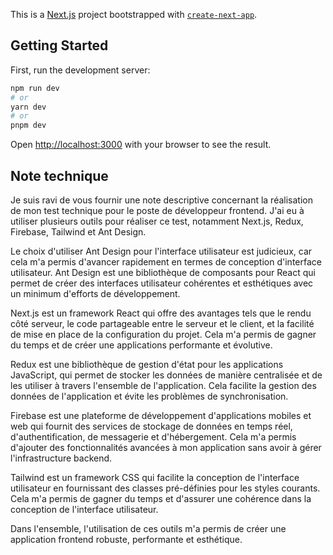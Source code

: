 This is a [Next.js](https://nextjs.org/) project bootstrapped with [`create-next-app`](https://github.com/vercel/next.js/tree/canary/packages/create-next-app).

## Getting Started

First, run the development server:

```bash
npm run dev
# or
yarn dev
# or
pnpm dev
```

Open [http://localhost:3000](http://localhost:3000) with your browser to see the result.

## Note technique

Je suis ravi de vous fournir une note descriptive concernant la réalisation de mon test technique pour le poste de développeur frontend. J'ai eu à utiliser plusieurs outils pour réaliser ce test, notamment Next.js, Redux, Firebase, Tailwind et Ant Design.

Le choix d'utiliser Ant Design pour l'interface utilisateur est judicieux, car cela m'a permis d'avancer rapidement en termes de conception d'interface utilisateur. Ant Design est une bibliothèque de composants pour React qui permet de créer des interfaces utilisateur cohérentes et esthétiques avec un minimum d'efforts de développement.

Next.js est un framework React qui offre des avantages tels que le rendu côté serveur, le code partageable entre le serveur et le client, et la facilité de mise en place de la configuration du projet. Cela m'a permis de gagner du temps et de créer une applications performante et évolutive.

Redux est une bibliothèque de gestion d'état pour les applications JavaScript, qui permet de stocker les données de manière centralisée et de les utiliser à travers l'ensemble de l'application. Cela facilite la gestion des données de l'application et évite les problèmes de synchronisation.

Firebase est une plateforme de développement d'applications mobiles et web qui fournit des services de stockage de données en temps réel, d'authentification, de messagerie et d'hébergement. Cela m'a permis d'ajouter des fonctionnalités avancées à mon application sans avoir à gérer l'infrastructure backend.

Tailwind est un framework CSS qui facilite la conception de l'interface utilisateur en fournissant des classes pré-définies pour les styles courants. Cela m'a permis de gagner du temps et d'assurer une cohérence dans la conception de l'interface utilisateur.

Dans l'ensemble, l'utilisation de ces outils m'a permis de créer une application frontend robuste, performante et esthétique.
